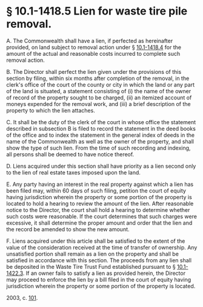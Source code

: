 # § 10.1-1418.5 Lien for waste tire pile removal.

<p>A. The Commonwealth shall have a lien, if perfected as hereinafter provided, on land subject to removal action under § <a href='http://law.lis.virginia.gov/vacode/10.1-1418.4/'>10.1-1418.4</a> for the amount of the actual and reasonable costs incurred to complete such removal action.</p><p>B. The Director shall perfect the lien given under the provisions of this section by filing, within six months after completion of the removal, in the clerk's office of the court of the county or city in which the land or any part of the land is situated, a statement consisting of (i) the name of the owner of record of the property sought to be charged, (ii) an itemized account of moneys expended for the removal work, and (iii) a brief description of the property to which the lien attaches.</p><p>C. It shall be the duty of the clerk of the court in whose office the statement described in subsection B is filed to record the statement in the deed books of the office and to index the statement in the general index of deeds in the name of the Commonwealth as well as the owner of the property, and shall show the type of such lien. From the time of such recording and indexing, all persons shall be deemed to have notice thereof.</p><p>D. Liens acquired under this section shall have priority as a lien second only to the lien of real estate taxes imposed upon the land.</p><p>E. Any party having an interest in the real property against which a lien has been filed may, within 60 days of such filing, petition the court of equity having jurisdiction wherein the property or some portion of the property is located to hold a hearing to review the amount of the lien. After reasonable notice to the Director, the court shall hold a hearing to determine whether such costs were reasonable. If the court determines that such charges were excessive, it shall determine the proper amount and order that the lien and the record be amended to show the new amount.</p><p>F. Liens acquired under this article shall be satisfied to the extent of the value of the consideration received at the time of transfer of ownership. Any unsatisfied portion shall remain as a lien on the property and shall be satisfied in accordance with this section. The proceeds from any lien shall be deposited in the Waste Tire Trust Fund established pursuant to § <a href='http://law.lis.virginia.gov/vacode/10.1-1422.3/'>10.1-1422.3</a>. If an owner fails to satisfy a lien as provided herein, the Director may proceed to enforce the lien by a bill filed in the court of equity having jurisdiction wherein the property or some portion of the property is located.</p><p>2003, c. <a href='http://lis.virginia.gov/cgi-bin/legp604.exe?031+ful+CHAP0101'>101</a>.</p>